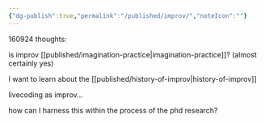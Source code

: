 ```yaml
---
{"dg-publish":true,"permalink":"/published/improv/","noteIcon":""}
---
```


160924 thoughts: 

is improv [[published/imagination-practice\|imagination-practice]]? (almost certainly yes)

I want to learn about the [[published/history-of-improv\|history-of-improv]]

livecoding as improv...

how can I harness this within the process of the phd research?
